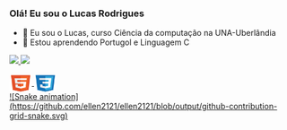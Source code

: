### Olá! Eu sou o Lucas Rodrigues

- 🔭 Eu sou o Lucas, curso Ciência da computação na UNA-Uberlândia
- 🌱 Estou aprendendo Portugol e Linguagem C
 <div>
  <a href="https://github.com/lucasfars">
  <img height="180em" src="https://github-readme-stats.vercel.app/api?username=lucasfars&show_icons=true&theme=dark&include_all_commits=true&count_private=true"/>
  <img height="180em" src="https://github-readme-stats.vercel.app/api/top-langs/?username=lucasfars&layout=compact&langs_count=7&theme=dark"/>
</div>
 
<div style="display: inline_block"><br>
  <img align="center" alt="Rafa-HTML" height="30" width="40" src="https://raw.githubusercontent.com/devicons/devicon/master/icons/html5/html5-original.svg">
  <img align="center" alt="Rafa-CSS" height="30" width="40" src="https://raw.githubusercontent.com/devicons/devicon/master/icons/css3/css3-original.svg">
</div>
![Snake animation](https://github.com/ellen2121/ellen2121/blob/output/github-contribution-grid-snake.svg)
